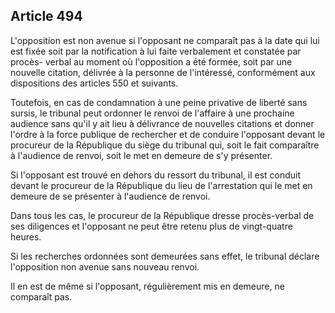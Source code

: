 Article 494
----
L'opposition est non avenue si l'opposant ne comparaît pas à la date qui lui est
fixée soit par la notification à lui faite verbalement et constatée par procès-
verbal au moment où l'opposition a été formée, soit par une nouvelle citation,
délivrée à la personne de l'intéressé, conformément aux dispositions des
articles 550 et suivants.

Toutefois, en cas de condamnation à une peine privative de liberté sans sursis,
le tribunal peut ordonner le renvoi de l'affaire à une prochaine audience sans
qu'il y ait lieu à délivrance de nouvelles citations et donner l'ordre à la
force publique de rechercher et de conduire l'opposant devant le procureur de la
République du siège du tribunal qui, soit le fait comparaître à l'audience de
renvoi, soit le met en demeure de s'y présenter.

Si l'opposant est trouvé en dehors du ressort du tribunal, il est conduit devant
le procureur de la République du lieu de l'arrestation qui le met en demeure de
se présenter à l'audience de renvoi.

Dans tous les cas, le procureur de la République dresse procès-verbal de ses
diligences et l'opposant ne peut être retenu plus de vingt-quatre heures.

Si les recherches ordonnées sont demeurées sans effet, le tribunal déclare
l'opposition non avenue sans nouveau renvoi.

Il en est de même si l'opposant, régulièrement mis en demeure, ne comparaît pas.

